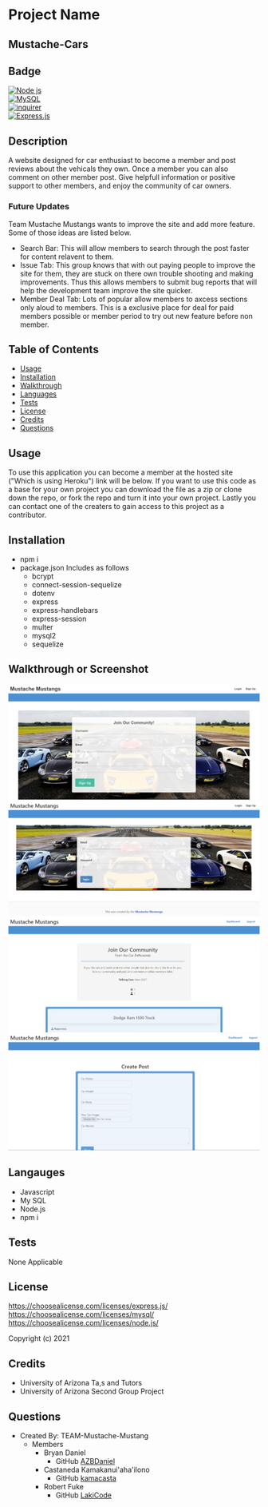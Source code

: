 # Project Name 
## Mustache-Cars

## Badge

[![Node js](https://img.shields.io/badge/node.js-%2343853D.svg?style=for-the-badge&logo=node-dot-js&logoColor=white)](https://shields.io/)  
[![MySQL](https://img.shields.io/badge/MySQL-%23E34F26.svg?style=for-the-badge&logo=MySLQ&logoColor=white)](https://shields.io/)  
[![inquirer](https://img.shields.io/badge/inquirer-%231572B6.svg?style=for-the-badge&logo=inquirer&logoColor=white)](https://shields.io/)  
[![Express.js](https://img.shields.io/badge/express.js-%23404d59.svg?style=for-the-badge&logo=express&logoColor=%2361DAFB)](https://shields.io/)

## Description

A website designed for car enthusiast to become a member and post reviews about the vehicals they own. Once a member you can also comment on other member post. Give helpfull information or positive support to other members, and enjoy the community of car owners.

### Future Updates

  Team Mustache Mustangs wants to improve the site and add more feature. Some of those ideas are listed below.
  - Search Bar: This will allow members to search through the post faster for content relavent to them.
  - Issue Tab: This group knows that with out paying people to improve the site for them, they are stuck on there own trouble shooting and making improvements. Thus this allows members to submit bug reports that will help the development team improve the site quicker.
  - Member Deal Tab: Lots of popular allow members to axcess sections only aloud to members. This is a exclusive place for deal for paid members possible or member period to try out new feature before non member.


## Table of Contents

- [Usage](#usage)
- [Installation](#installation)
- [Walkthrough](#walkthrough)
- [Languages](#languages)
- [Tests](#tests)
- [License](#license)
- [Credits](#credits)
- [Questions](#questions)

## Usage

To use this application you can become a member at the hosted site ("Which is using Heroku") link will be below. If you want to use this code as a base for your own project you can download the file as a zip or clone down the repo, or fork the repo and turn it into your own project. Lastly you can contact one of the creaters to gain access to this project as a contributor. 

## Installation
- npm i
- package.json Includes as follows
  - bcrypt
  - connect-session-sequelize
  - dotenv
  - express
  - express-handlebars
  - express-session
  - multer
  - mysql2
  - sequelize
 


## Walkthrough or Screenshot
![alt text](public/images/signupPage.PNG 'Sign Up Page')
![alt text](public/images/loginPage.PNG 'Login Page')
![alt text](public/images/memberHomePage.PNG 'Member Home Page')
![alt text](public/images/memberDashboardPage.PNG 'Member Dashboard')

## Langauges
- Javascript
- My SQL
- Node.js
- npm i

## Tests
None Applicable 

## License
https://choosealicense.com/licenses/express.js/  
 https://choosealicense.com/licenses/mysql/  
 https://choosealicense.com/licenses/node.js/

Copyright (c) 2021

## Credits

- University of Arizona Ta,s and Tutors
- University of Arizona Second Group Project

## Questions

- Created By: TEAM-Mustache-Mustang
  - Members 
    - Bryan Daniel 
        - GitHub [AZBDaniel](https://github.com/AZBDaniel)
    - Castaneda Kamakanui'aha'ilono
        - GitHub [kamacasta](https://github.com/kamacasta)
    - Robert Fuke
        - GitHub [LakiCode](https://github.com/LakiCode)